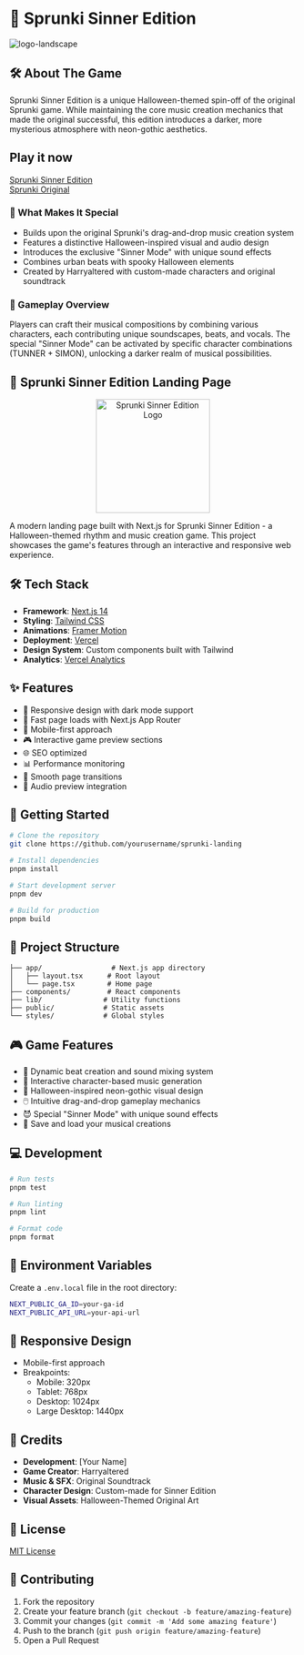 
# 🎵 Sprunki Sinner Edition
![logo-landscape](https://github.com/user-attachments/assets/51232bb5-2d2f-4e7c-8607-d1f44782d7b4)

## 🛠 About The Game

Sprunki Sinner Edition is a unique Halloween-themed spin-off of the original Sprunki game. While maintaining the core music creation mechanics that made the original successful, this edition introduces a darker, more mysterious atmosphere with neon-gothic aesthetics.

## Play it now
[Sprunki Sinner Edition](https://sprunki-incredibox.org/game/sprunki-sinner-edition)  
[Sprunki Original](https://sprunki-incredibox.org)  

### 🌟 What Makes It Special
- Builds upon the original Sprunki's drag-and-drop music creation system
- Features a distinctive Halloween-inspired visual and audio design
- Introduces the exclusive "Sinner Mode" with unique sound effects
- Combines urban beats with spooky Halloween elements
- Created by Harryaltered with custom-made characters and original soundtrack

### 🎵 Gameplay Overview
Players can craft their musical compositions by combining various characters, each contributing unique soundscapes, beats, and vocals. The special "Sinner Mode" can be activated by specific character combinations (TUNNER + SIMON), unlocking a darker realm of musical possibilities.

## 🎵 Sprunki Sinner Edition Landing Page

<p align="center">
  <img src="path/to/your/logo.png" alt="Sprunki Sinner Edition Logo" width="200"/>
</p>

A modern landing page built with Next.js for Sprunki Sinner Edition - a Halloween-themed rhythm and music creation game. This project showcases the game's features through an interactive and responsive web experience.

## 🛠️ Tech Stack

- **Framework**: [Next.js 14](https://nextjs.org/)
- **Styling**: [Tailwind CSS](https://tailwindcss.com/)
- **Animations**: [Framer Motion](https://www.framer.com/motion/)
- **Deployment**: [Vercel](https://vercel.com)
- **Design System**: Custom components built with Tailwind
- **Analytics**: [Vercel Analytics](https://vercel.com/analytics)

## ✨ Features

- 🎨 Responsive design with dark mode support
- 🚀 Fast page loads with Next.js App Router
- 📱 Mobile-first approach
- 🎮 Interactive game preview sections
- 🌐 SEO optimized
- 📊 Performance monitoring
- 🔄 Smooth page transitions
- 🎵 Audio preview integration

## 🚀 Getting Started

```bash
# Clone the repository
git clone https://github.com/yourusername/sprunki-landing

# Install dependencies
pnpm install

# Start development server
pnpm dev

# Build for production
pnpm build
```

## 📁 Project Structure

```
├── app/                 # Next.js app directory
│   ├── layout.tsx      # Root layout
│   └── page.tsx        # Home page
├── components/         # React components
├── lib/               # Utility functions
├── public/            # Static assets
└── styles/            # Global styles
```

## 🎮 Game Features

- 🎼 Dynamic beat creation and sound mixing system
- 👻 Interactive character-based music generation
- 🎃 Halloween-inspired neon-gothic visual design
- 🖱️ Intuitive drag-and-drop gameplay mechanics
- 😈 Special "Sinner Mode" with unique sound effects
- 💾 Save and load your musical creations

## 💻 Development

```bash
# Run tests
pnpm test

# Run linting
pnpm lint

# Format code
pnpm format
```

## 🔧 Environment Variables

Create a `.env.local` file in the root directory:

```bash
NEXT_PUBLIC_GA_ID=your-ga-id
NEXT_PUBLIC_API_URL=your-api-url
```

## 📱 Responsive Design

- Mobile-first approach
- Breakpoints:
  - Mobile: 320px
  - Tablet: 768px
  - Desktop: 1024px
  - Large Desktop: 1440px

## 🎨 Credits

- **Development**: [Your Name]
- **Game Creator**: Harryaltered
- **Music & SFX**: Original Soundtrack
- **Character Design**: Custom-made for Sinner Edition
- **Visual Assets**: Halloween-Themed Original Art

## 📝 License

[MIT License](LICENSE)

## 🤝 Contributing

1. Fork the repository
2. Create your feature branch (`git checkout -b feature/amazing-feature`)
3. Commit your changes (`git commit -m 'Add some amazing feature'`)
4. Push to the branch (`git push origin feature/amazing-feature`)
5. Open a Pull Request

